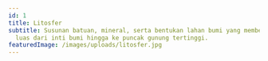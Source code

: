 ```yaml
---
id: 1
title: Litosfer
subtitle: Susunan batuan, mineral, serta bentukan lahan bumi yang membentang
  luas dari inti bumi hingga ke puncak gunung tertinggi.
featuredImage: /images/uploads/litosfer.jpg
---
```

